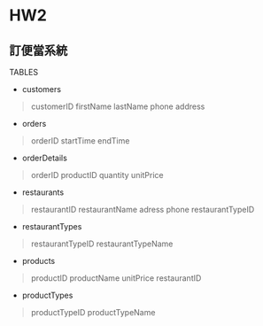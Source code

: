 # HW2

## 訂便當系統

TABLES

- customers
> customerID
> firstName
> lastName
> phone
> address

- orders
> orderID
> startTime
> endTime

- orderDetails
> orderID
> productID
> quantity
> unitPrice

- restaurants
> restaurantID
> restaurantName
> adress
> phone
> restaurantTypeID

- restaurantTypes
> restaurantTypeID
> restaurantTypeName

- products
> productID
> productName
> unitPrice
> restaurantID

- productTypes
> productTypeID
> productTypeName
